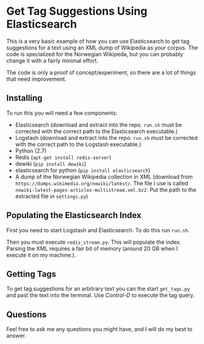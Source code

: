 Get Tag Suggestions Using Elasticsearch
=============

This is a very basic example of how you can use Elasticsearch to get tag
suggestions for a text using an XML dump of Wikipedia as your corpus. The code
is specialized for the Norwegian Wikipeda, but you can probably change it with
a fairly minimal effort. 

The code is only a proof of concept/experiment, so there are a lot of things
that need improvement. 

Installing
-----------
To run this you will need a few components:
 - Elasticsearch (download and extract into the repo. ``run.sh`` must be
   corrected with the correct path to the Elasticsearch executable.)
 - Logstash (download and extract into the repo. ``run.sh`` must be corrected
   with the correct path to the Logstash executable.)
 - Python (2.7)
 - Redis (``apt-get install redis-server``)
 - dewiki (``pip install dewiki``)
 - elasticsearch for python (``pip install elasticsearch``)
 - A dump of the Norwegian Wikipedia collection in XML (download from
   ``https://dumps.wikimedia.org/nowiki/latest/``. The file I use is called
   ``nowiki-latest-pages-articles-multistream.xml.bz2``. Put the path to the
   extracted file in ``settings.py``)

Populating the Elasticsearch Index
-----------
First you need to start Logstash and Elasticsearch. To do this run ``run.sh``.

Then you must execute ``redis_stream.py``. This will populate the index.
Parsing the XML requires a fair bit of memory (around 20 GB when I execute it
on my machine.).

Getting Tags
-----------
To get tag suggestions for an arbitrary text you can the start ``get_tags.py``
and past the text into the terminal. Use *Control-D* to execute the tag query.

Questions
-----------
Feel free to ask me any questions you might have, and I will do my best to
answer.

